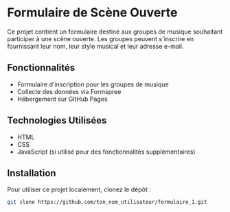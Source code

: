 # Formulaire de Scène Ouverte

Ce projet contient un formulaire destiné aux groupes de musique souhaitant participer à une scène ouverte. Les groupes peuvent s'inscrire en fournissant leur nom, leur style musical et leur adresse e-mail.

## Fonctionnalités

- Formulaire d'inscription pour les groupes de musique
- Collecte des données via Formspree
- Hébergement sur GitHub Pages

## Technologies Utilisées

- HTML
- CSS
- JavaScript (si utilisé pour des fonctionnalités supplémentaires)

## Installation

Pour utiliser ce projet localement, clonez le dépôt :

```bash
git clone https://github.com/ton_nom_utilisateur/formulaire_1.git
